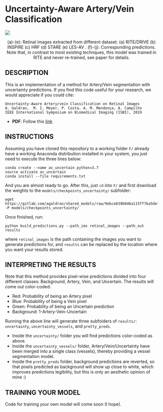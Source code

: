 # Uncertainty-Aware Artery/Vein Classification

![](https://raw.githubusercontent.com/agaldran/a_v_uncertain/master/utils/predictions_example.png?style=centerme)
<p align="center">
(a)-(e):  Retinal images extracted from different dataset: (a) RITE/DRIVE (b) INSPIRE (c) HRF (d) STARE (e) LES-AV . 
(f)-(j): Corresponding predictions.
Note that, in contrast to most existing technques, this model was trained in RITE and never re-trained, see paper for details.
<p align="center">

## DESCRIPTION

This is an implementation of a method for Artery/Vein segmentation with uncertainty predictions.
If you find this code useful for your research, we would appreciate if you could cite:
```
Uncertainty-Aware Artery/vein Classification on Retinal Images
A. Galdran,  M. I. Meyer, P. Costa, A. M. Mendonça, A. Campilho
IEEE International Symposium on Biomedical Imaging (ISBI), 2019
```
* **PDF**: Follow this [link](https://agaldran.github.io/pdf/uncertainty_aware_av.pdf)

## INSTRUCTIONS
Assuming you have cloned this repository to a working folder `F/` already have a working Anaconda distribution installed in your system, you just need to execute the three lines below:

```
conda create --name av_uncertain python=3.7
source activate av_uncertain
conda install --file requirements.txt
```

And you are almost ready to go. After this, just `cd` into `F/`  and first download the weights to the `models/checkpoints_uncertainty/` subfolder:
```
wget https://gitlab.com/agaldran/shared_models/raw/9ebce839b046a115ff7ba5defc6251a139eedfda/model_final.pth.tar -P models/checkpoints_uncertainty/
```
Once finished, run:

```
python build_predictions.py --path_ims retinal_images --path_out results
```
where `retinal_images` is the path containing the images you want to generate predictions for, and `results` can be replaced by the location where you want your results stored.

## INTERPRETING THE RESULTS
Note that this method provides pixel-wise predictions divided into four different classes: Background, Artery, Vein, and Uncertain. 
The results will come out color-coded:
* Red: Probability of being an Artery pixel
* Blue: Probability of being a Vein pixel
* Green: Probability of being an Uncertain prediction
* Background: 1-Artery-Vein-Uncertain

Running the above line will generate three subfolders of ``results/``: ``uncertainty``, ``uncertainty_vessels``, and ``pretty_preds``. 
* Inside the ``uncertainty/`` folder you will find predictions color-coded as above. 
* Inside the ``uncertainty_vessels/`` folder, Artery/Vein/Uncertainty have been merged into a single class (vessels), thereby providing a vessel segmentation model.
* Inside the ``pretty_preds`` folder, background predictions are reverted, so that pixels predicted as background will show up close to white, which improves predictions legibility, but this is only an aesthetic opinion of mine :)

## TRAINING YOUR MODEL
Code for training your own model will come soon (I hope).



